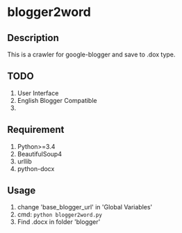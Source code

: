 # blogger2word

## Description
This is a crawler for google-blogger and save to .dox type. 

## TODO
1. User Interface 
2. English Blogger Compatible
3.  

## Requirement
1. Python>=3.4
2. BeautifulSoup4
3. urllib
4. python-docx

## Usage
1. change 'base_blogger_url' in 'Global Variables'  
2. cmd: `python blogger2word.py`
3. Find .docx in folder 'blogger'
